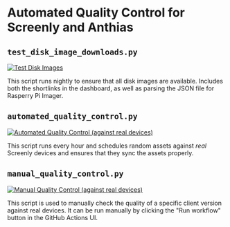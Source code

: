 # Automated Quality Control for Screenly and Anthias

## `test_disk_image_downloads.py`

[![Test Disk Images](https://github.com/Screenly/Quality-Control/actions/workflows/test-disk-images.yml/badge.svg)](https://github.com/Screenly/Quality-Control/actions/workflows/test-disk-images.yml)

This script runs nightly to ensure that all disk images are available. Includes both the shortlinks in the dashboard, as well as parsing the JSON file for Rasperry Pi Imager.

## `automated_quality_control.py`

[![Automated Quality Control (against real devices)](https://github.com/Screenly/Quality-Control/actions/workflows/automated-quality-control.yml/badge.svg)](https://github.com/Screenly/Quality-Control/actions/workflows/automated-quality-control.yml)

This script runs every hour and schedules random assets against *real* Screenly devices and ensures that they sync the assets properly.

## `manual_quality_control.py`

[![Manual Quality Control (against real devices)](https://github.com/Screenly/Quality-Control/actions/workflows/manual-quality-control.yml/badge.svg)](https://github.com/Screenly/Quality-Control/actions/workflows/manual-quality-control.yml)

This script is used to manually check the quality of a specific client version against real devices. It can be run manually by clicking the "Run workflow" button in the GitHub Actions UI.